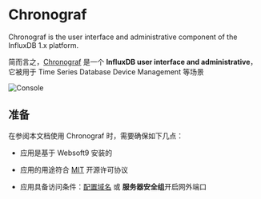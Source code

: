 # Chronograf

Chronograf is the user interface and administrative component of the InfluxDB 1.x platform.

简而言之，[Chronograf](https://www.influxdata.com/) 是一个 **InfluxDB  user interface and administrative**，它被用于 Time Series Database Device Management  等场景


![Console](https://libs.websoft9.com/Websoft9/DocsPicture/zh/chronograf/chronograf-gui-websoft9.png)


## 准备

在参阅本文档使用 Chronograf 时，需要确保如下几点：

- 应用是基于 Websoft9 安装的

- 应用的用途符合 [MIT](https://opensource.org/licenses/MIT) 开源许可协议

- 应用具备访问条件：[配置域名](./guide/appsetdomain) 或 **服务器安全组**开启网外端口